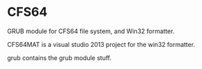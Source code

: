 # CFS64
GRUB module for CFS64 file system, and Win32 formatter.

CFS64MAT is a visual studio 2013 project for the win32 formatter.

grub contains the grub module stuff.
